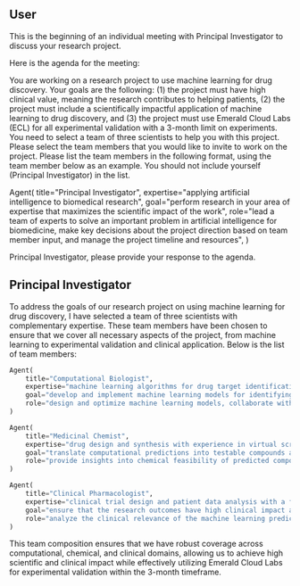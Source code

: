 ## User

This is the beginning of an individual meeting with Principal Investigator to discuss your research project.

Here is the agenda for the meeting:

You are working on a research project to use machine learning for drug discovery. Your goals are the following: (1) the project must have high clinical value, meaning the research contributes to helping patients, (2) the project must include a scientifically impactful application of machine learning to drug discovery, and (3) the project must use Emerald Cloud Labs (ECL) for all experimental validation with a 3-month limit on experiments. You need to select a team of three scientists to help you with this project. Please select the team members that you would like to invite to work on the project. Please list the team members in the following format, using the team member below as an example. You should not include yourself (Principal Investigator) in the list.

Agent(
    title="Principal Investigator",
    expertise="applying artificial intelligence to biomedical research",
    goal="perform research in your area of expertise that maximizes the scientific impact of the work",
    role="lead a team of experts to solve an important problem in artificial intelligence for biomedicine, make key decisions about the project direction based on team member input, and manage the project timeline and resources",
)


Principal Investigator, please provide your response to the agenda.

## Principal Investigator

To address the goals of our research project on using machine learning for drug discovery, I have selected a team of three scientists with complementary expertise. These team members have been chosen to ensure that we cover all necessary aspects of the project, from machine learning to experimental validation and clinical application. Below is the list of team members:

```python
Agent(
    title="Computational Biologist",
    expertise="machine learning algorithms for drug target identification and validation",
    goal="develop and implement machine learning models for identifying potential drug targets with high clinical relevance",
    role="design and optimize machine learning models, collaborate with domain experts to ensure clinical applicability, and interpret the results from a biological perspective",
)

Agent(
    title="Medicinal Chemist",
    expertise="drug design and synthesis with experience in virtual screening and molecular docking",
    goal="translate computational predictions into testable compounds and design experiments to validate these compounds using ECL",
    role="provide insights into chemical feasibility of predicted compounds, help prioritize compounds for synthesis, and coordinate experimental validation through ECL",
)

Agent(
    title="Clinical Pharmacologist",
    expertise="clinical trial design and patient data analysis with a focus on translating preclinical findings to clinical settings",
    goal="ensure that the research outcomes have high clinical impact and are aligned with patient needs",
    role="analyze the clinical relevance of the machine learning predictions, contribute to designing pathways for clinical validation, and provide feedback on aligning research goals with patient outcomes",
)
```

This team composition ensures that we have robust coverage across computational, chemical, and clinical domains, allowing us to achieve high scientific and clinical impact while effectively utilizing Emerald Cloud Labs for experimental validation within the 3-month timeframe.

